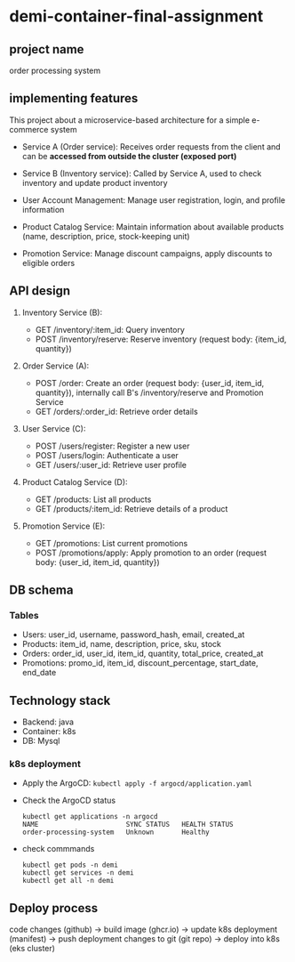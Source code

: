 # demi-container-final-assignment
## project name
order processing system

## implementing features
This project about a microservice-based architecture for a simple e-commerce system

- Service A (Order service): Receives order requests from the client and can be **accessed from outside the cluster (exposed port)**

- Service B (Inventory service): Called by Service A, used to check inventory and update product inventory

- User Account Management: Manage user registration, login, and profile information

- Product Catalog Service: Maintain information about available products (name, description, price, stock-keeping unit)

- Promotion Service: Manage discount campaigns, apply discounts to eligible orders

## API design

1. Inventory Service (B):
    - GET /inventory/:item_id: Query inventory
    - POST /inventory/reserve: Reserve inventory (request body: {item_id, quantity})

2. Order Service (A):
    - POST /order: Create an order (request body: {user_id, item_id, quantity}), internally call B's /inventory/reserve and Promotion Service
    - GET /orders/:order_id: Retrieve order details

3. User Service (C):
    - POST /users/register: Register a new user
    - POST /users/login: Authenticate a user
    - GET /users/:user_id: Retrieve user profile

4. Product Catalog Service (D):
    - GET /products: List all products
    - GET /products/:item_id: Retrieve details of a product

5. Promotion Service (E):
    - GET /promotions: List current promotions
    - POST /promotions/apply: Apply promotion to an order (request body: {user_id, item_id, quantity})

## DB schema

### Tables

- Users: user_id, username, password_hash, email, created_at
- Products: item_id, name, description, price, sku, stock
- Orders: order_id, user_id, item_id, quantity, total_price, created_at
- Promotions: promo_id, item_id, discount_percentage, start_date, end_date

## Technology stack
- Backend: java
- Container: k8s
- DB: Mysql

### k8s deployment 
- Apply the ArgoCD:
```kubectl apply -f argocd/application.yaml```

- Check the ArgoCD status
    ```
    kubectl get applications -n argocd
    NAME                      SYNC STATUS   HEALTH STATUS
    order-processing-system   Unknown       Healthy
    ```
- check commmands
    ```
    kubectl get pods -n demi
    kubectl get services -n demi
    kubectl get all -n demi
    ```
## Deploy process

code changes (github) -> build image (ghcr.io) -> update k8s deployment (manifest) -> push deployment changes to git (git repo) -> deploy into k8s (eks cluster)
